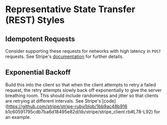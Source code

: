 # Representative State Transfer (REST) Styles

## Idempotent Requests

Consider supporting these requests for networks with high latency in `POST` requests. See Stripe's
[documentation](https://stripe.com/docs/api#idempotent_requests) for further details.

## Exponential Backoff

Build this into the client so that when the client attempts to retry a failed request, the retry
attempts slowly back off exponentially to give the server breathing room. This should include
randomness and jitter so that clients are retrying at different intervals. See Stripe's
[code](https://github.com/stripe/stripe-ruby/blob/1bb9ac48b916
b1c60591795cdb7ba6d18495e82d/lib/stripe/stripe_client.rb#L78-L92) for an example.
